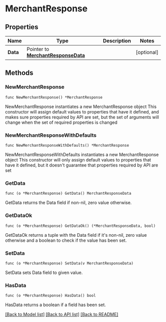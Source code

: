 # MerchantResponse

## Properties

Name | Type | Description | Notes
------------ | ------------- | ------------- | -------------
**Data** | Pointer to [**MerchantResponseData**](MerchantResponseData.md) |  | [optional] 

## Methods

### NewMerchantResponse

`func NewMerchantResponse() *MerchantResponse`

NewMerchantResponse instantiates a new MerchantResponse object
This constructor will assign default values to properties that have it defined,
and makes sure properties required by API are set, but the set of arguments
will change when the set of required properties is changed

### NewMerchantResponseWithDefaults

`func NewMerchantResponseWithDefaults() *MerchantResponse`

NewMerchantResponseWithDefaults instantiates a new MerchantResponse object
This constructor will only assign default values to properties that have it defined,
but it doesn't guarantee that properties required by API are set

### GetData

`func (o *MerchantResponse) GetData() MerchantResponseData`

GetData returns the Data field if non-nil, zero value otherwise.

### GetDataOk

`func (o *MerchantResponse) GetDataOk() (*MerchantResponseData, bool)`

GetDataOk returns a tuple with the Data field if it's non-nil, zero value otherwise
and a boolean to check if the value has been set.

### SetData

`func (o *MerchantResponse) SetData(v MerchantResponseData)`

SetData sets Data field to given value.

### HasData

`func (o *MerchantResponse) HasData() bool`

HasData returns a boolean if a field has been set.


[[Back to Model list]](../README.md#documentation-for-models) [[Back to API list]](../README.md#documentation-for-api-endpoints) [[Back to README]](../README.md)


